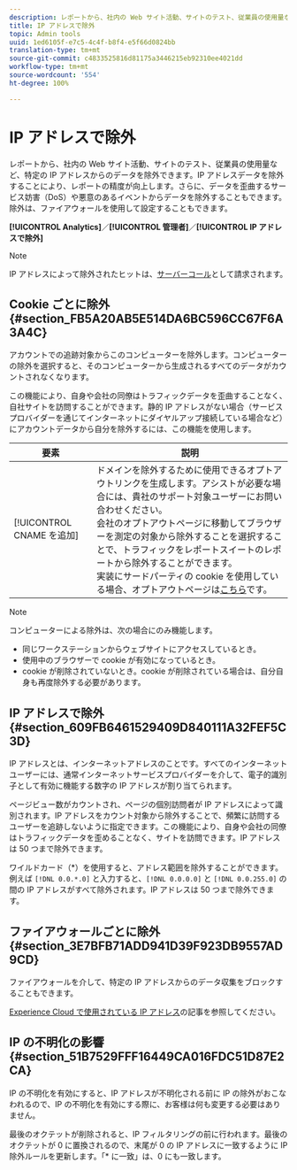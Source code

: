 ```yaml
---
description: レポートから、社内の Web サイト活動、サイトのテスト、従業員の使用量など、特定の IP アドレスからのデータを除外できます。IP アドレスデータを除外することにより、レポートの精度が向上します。さらに、データを歪曲するサービス妨害（DoS）や悪意のあるイベントからデータを除外することもできます。除外は、ファイアウォールを使用して設定することもできます。
title: IP アドレスで除外
topic: Admin tools
uuid: 1ed6105f-e7c5-4c4f-b8f4-e5f66d0824bb
translation-type: tm+mt
source-git-commit: c4833525816d81175a3446215eb92310ee4021dd
workflow-type: tm+mt
source-wordcount: '554'
ht-degree: 100%

---
```



# IP アドレスで除外

レポートから、社内の Web サイト活動、サイトのテスト、従業員の使用量など、特定の IP アドレスからのデータを除外できます。IP アドレスデータを除外することにより、レポートの精度が向上します。さらに、データを歪曲するサービス妨害（DoS）や悪意のあるイベントからデータを除外することもできます。除外は、ファイアウォールを使用して設定することもできます。

**[!UICONTROL Analytics]**／**[!UICONTROL 管理者]**／**[!UICONTROL IP アドレスで除外]**

>[!NOTE]
>
>IP アドレスによって除外されたヒットは、[サーバーコール](https://docs.adobe.com/content/help/ja-JP/analytics/technotes/terms.html)として請求されます。

## Cookie ごとに除外 {#section_FB5A20AB5E514DA6BC596CC67F6A3A4C}

アカウントでの追跡対象からこのコンピューターを除外します。コンピューターの除外を選択すると、そのコンピューターから生成されるすべてのデータがカウントされなくなります。

この機能により、自身や会社の同僚はトラフィックデータを歪曲することなく、自社サイトを訪問することができます。静的 IP アドレスがない場合（サービスプロバイダーを通じてインターネットにダイヤルアップ接続している場合など）にアカウントデータから自分を除外するには、この機能を使用します。

| 要素 | 説明 |
|--- |--- |
| [!UICONTROL CNAME を追加] | ドメインを除外するために使用できるオプトアウトリンクを生成します。アシストが必要な場合には、貴社のサポート対象ユーザーにお問い合わせください。<br>会社のオプトアウトページに移動してブラウザーを測定の対象から除外することを選択することで、トラフィックをレポートスイートのレポートから除外することができます。<br>実装にサードパーティの cookie を使用している場合、オプトアウトページは[こちら](https://democorp.112.2o7.net/optout.html?locale=ja_JP&amp;popup=true)です。 |

>[!NOTE]
>
>コンピューターによる除外は、次の場合にのみ機能します。
>
> * 同じワークステーションからウェブサイトにアクセスしているとき。
> * 使用中のブラウザーで cookie が有効になっているとき。
> * cookie が削除されていないとき。cookie が削除されている場合は、自分自身も再度除外する必要があります。


## IP アドレスで除外 {#section_609FB6461529409D840111A32FEF5C3D}

IP アドレスとは、インターネットアドレスのことです。すべてのインターネットユーザーには、通常インターネットサービスプロバイダーを介して、電子的識別子として有効に機能する数字の IP アドレスが割り当てられます。

ページビュー数がカウントされ、ページの個別訪問者が IP アドレスによって識別されます。IP アドレスをカウント対象から除外することで、頻繁に訪問するユーザーを追跡しないように指定できます。この機能により、自身や会社の同僚はトラフィックデータを歪めることなく、サイトを訪問できます。IP アドレスは 50 つまで除外できます。

ワイルドカード（*）を使用すると、アドレス範囲を除外することができます。例えば `[!DNL 0.0.*.0]` と入力すると、`[!DNL 0.0.0.0]` と `[!DNL 0.0.255.0]` の間の IP アドレスがすべて除外されます。IP アドレスは 50 つまで除外できます。

## ファイアウォールごとに除外 {#section_3E7BFB71ADD941D39F923DB9557AD9CD}

ファイアウォールを介して、特定の IP アドレスからのデータ収集をブロックすることもできます。

[Experience Cloud で使用されている IP アドレス](https://helpx.adobe.com/jp/analytics/kb/adobe-ip-addresses.html)の記事を参照してください。

## IP の不明化の影響 {#section_51B7529FFF16449CA016FDC51D87E2CA}

IP の不明化を有効にすると、IP アドレスが不明化される前に IP の除外がおこなわれるので、IP の不明化を有効にする際に、お客様は何も変更する必要はありません。

最後のオクテットが削除されると、IP フィルタリングの前に行われます。最後のオクテットが 0 に置換されるので、末尾が 0 の IP アドレスに一致するように IP 除外ルールを更新します。「* に一致」は、0 にも一致します。
